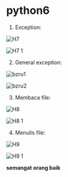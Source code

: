 # python6

1. Exception:

![H7](https://user-images.githubusercontent.com/91968610/141213866-bc0248d2-144b-4a60-9a5b-d9bd264f26ea.png)

![H7 1](https://user-images.githubusercontent.com/91968610/141213888-8ec5b557-04a2-4154-960a-8e86a6f719ba.png)

2. General exception:

![bzru1](https://user-images.githubusercontent.com/91968610/141214889-db147c5d-3316-4243-8113-a8d60c5ad4d6.png)

![bzru2](https://user-images.githubusercontent.com/91968610/141214907-55f5a9e5-c2da-45a1-a2e9-ed7123b1f139.png)

3. Membaca file:

![H8](https://user-images.githubusercontent.com/91968610/141214990-c6a238a6-ef23-4ae5-8a9e-583c6392a714.png)

![H8 1](https://user-images.githubusercontent.com/91968610/141215618-189d83be-12b1-4da0-932b-3e8e4ce7b7f2.png)

4. Menulis file:

![H9](https://user-images.githubusercontent.com/91968610/141215682-6181e712-acb1-438a-90f6-736127a59181.png)

![H9 1](https://user-images.githubusercontent.com/91968610/141215702-6e3a96cd-7e79-4dfe-a80f-7ed28efcb575.png)


**semangat orang baik**
